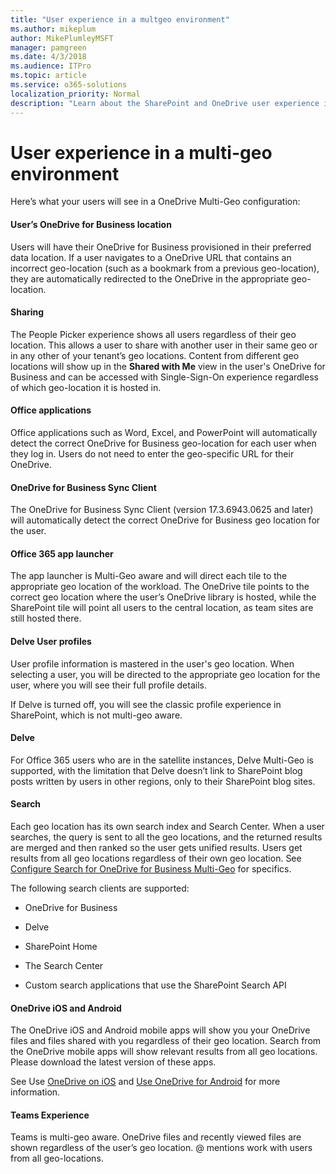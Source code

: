 ```yaml
---
title: "User experience in a multgeo environment"
ms.author: mikeplum
author: MikePlumleyMSFT
manager: pamgreen
ms.date: 4/3/2018
ms.audience: ITPro
ms.topic: article
ms.service: o365-solutions
localization_priority: Normal
description: "Learn about the SharePoint and OneDrive user experience in a multi-geo environment."
---
```


# User experience in a multi-geo environment

Here’s what your users will see in a OneDrive Multi-Geo configuration:

#### User’s OneDrive for Business location

Users will have their OneDrive for Business provisioned in their preferred data location. If a user navigates to a OneDrive URL that contains an incorrect geo-location (such as a bookmark from a previous geo-location), they are automatically redirected to the OneDrive in the appropriate geo-location.

#### Sharing

The People Picker experience shows all users regardless of their geo location. This allows a user to share with another user in their same geo or in any other of your tenant’s geo locations. Content from different geo locations will show up in the **Shared with Me** view in the user's OneDrive for Business and can be accessed with Single-Sign-On experience regardless of which geo-location it is hosted in.

#### Office applications

Office applications such as Word, Excel, and PowerPoint will automatically detect the correct OneDrive for Business geo-location for each user when they log in. Users do not need to enter the geo-specific URL for their OneDrive.

#### OneDrive for Business Sync Client

The OneDrive for Business Sync Client (version 17.3.6943.0625 and later) will automatically detect the correct OneDrive for Business geo location for the user.

#### Office 365 app launcher

The app launcher is Multi-Geo aware and will direct each tile to the appropriate geo location of the workload. The OneDrive tile points to the correct geo location where the user’s OneDrive library is hosted, while the SharePoint tile will point all users to the central location, as team sites are still hosted there.

#### Delve User profiles

User profile information is mastered in the user's geo location. When selecting a user, you will be directed to the appropriate geo location for the user, where you will see their full profile details.

If Delve is turned off, you will see the classic profile experience in SharePoint, which is not multi-geo aware.

#### Delve

For Office 365 users who are in the satellite instances, Delve Multi-Geo is supported, with the limitation that Delve doesn’t link to SharePoint blog posts written by users in other regions, only to their SharePoint blog sites.

#### Search

Each geo location has its own search index and Search Center. When a user searches, the query is sent to all the geo locations, and the returned results are merged and then ranked so the user gets unified results. Users get results from all geo locations regardless of their own geo location. See [Configure Search for OneDrive for Business Multi-Geo](configure-search-for-multi-geo.md) for specifics.

The following search clients are supported:

-   OneDrive for Business

-   Delve

-   SharePoint Home

-   The Search Center

-   Custom search applications that use the SharePoint Search API

#### OneDrive iOS and Android 

The OneDrive iOS and Android mobile apps will show you your OneDrive files and files shared with you regardless of their geo location. Search from the OneDrive mobile apps will show relevant results from all geo locations. Please download the latest version of these apps.

See Use [OneDrive on iOS](https://support.office.com/article/08d5c5b2-ccc6-40eb-a244-fe3597a3c247) and [Use OneDrive for Android](https://support.office.com/article/eee1d31c-792d-41d4-8132-f9621b39eb36) for more information.

#### Teams Experience

Teams is multi-geo aware. OneDrive files and recently viewed files are shown regardless of the user’s geo location. @ mentions work with users from all geo-locations.
